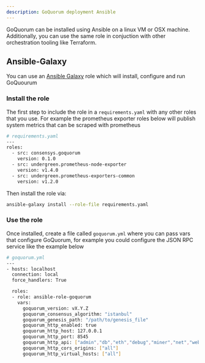 ```yaml
---
description: GoQuorum deployment Ansible
---
```


GoQuorum can be installed using Ansible on a linux VM or OSX machine. Additionally, you can use the same role in conjuction
with other orchestration tooling like Terraform.

## Ansible-Galaxy

You can use an [Ansible Galaxy](https://galaxy.ansible.com/consensys/goquorum) role which will install, configure and run
GoQuourum

### Install the role

The first step to include the role in a `requirements.yaml` with any other roles that you use. For example the prometheus
exporter roles below will publish system metrics that can be scraped with prometheus

```bash
# requirements.yaml
---
roles:
  - src: consensys.goquorum
    version: 0.1.0
  - src: undergreen.prometheus-node-exporter
    version: v1.4.0
  - src: undergreen.prometheus-exporters-common
    version: v1.2.0

```

Then install the role via:

```bash
ansible-galaxy install --role-file requirements.yaml
```

### Use the role

Once installed, create a file called `goquorum.yml` where you can pass vars that configure GoQuorum, for example you could
configure the JSON RPC service like the example below

```bash
# goquorum.yml
---
- hosts: localhost
  connection: local
  force_handlers: True

  roles:
  - role: ansible-role-goquorum
    vars:
      goquorum_version: vX.Y.Z
      goquorum_consensus_algorithm: "istanbul"
      goquorum_genesis_path: "/path/to/genesis_file"
      goquorum_http_enabled: true
      goquorum_http_host: 127.0.0.1
      goquorum_http_port: 8545
      goquorum_http_api: ["admin","db","eth","debug","miner","net","web3","quorum","ibft"]
      goquorum_http_cors_origins: ["all"]
      goquorum_http_virtual_hosts: ["all"]

```
